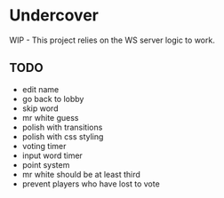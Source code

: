 # Undercover

WIP - This project relies on the WS server logic to work.

## TODO

- edit name
- go back to lobby
- skip word
- mr white guess
- polish with transitions
- polish with css styling
- voting timer
- input word timer
- point system
- mr white should be at least third
- prevent players who have lost to vote
